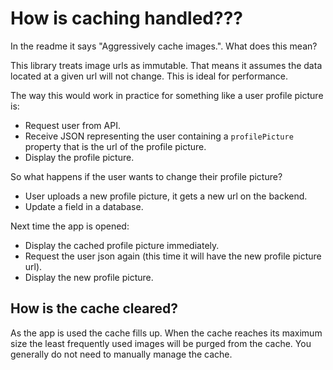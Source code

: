 # How is caching handled???

In the readme it says "Aggressively cache images.". What does this mean?

This library treats image urls as immutable.
That means it assumes the data located at a given url will not change.
This is ideal for performance.

The way this would work in practice for something like a user profile picture is:

- Request user from API.
- Receive JSON representing the user containing a `profilePicture` property that is the url of the profile picture.
- Display the profile picture.

So what happens if the user wants to change their profile picture?

- User uploads a new profile picture, it gets a new url on the backend.
- Update a field in a database.

Next time the app is opened:

- Display the cached profile picture immediately.
- Request the user json again (this time it will have the new profile picture url).
- Display the new profile picture.

## How is the cache cleared?

As the app is used the cache fills up. When the cache reaches its maximum size the least frequently used images will be purged from the cache. You generally do not need to manually manage the cache.
